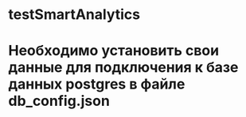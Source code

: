 # testSmartAnalytics





# Необходимо установить свои данные для подключения к базе данных postgres в файле db_config.json






